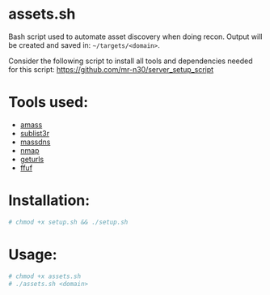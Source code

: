 # assets.sh
Bash script used to automate asset discovery when doing recon. Output will be created and saved in: `~/targets/<domain>`.

Consider the following script to install all tools and dependencies needed for this script: https://github.com/mr-n30/server_setup_script

# Tools used:
- [amass](https://github.com/OWASP/Amass)
- [sublist3r](https://github.com/aboul3la/Sublist3r)
- [massdns](https://github.com/blechschmidt/massdns/tree/v0.2)
- [nmap](https://nmap.org/)
- [geturls](https://github.com/mr-n30/geturls)
- [ffuf](https://github.com/ffuf/ffuf)

# Installation:
```bash
# chmod +x setup.sh && ./setup.sh
```

# Usage:
```bash
# chmod +x assets.sh
# ./assets.sh <domain>
```
